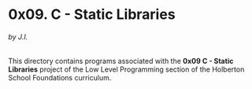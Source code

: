 <h1>0x09. C - Static Libraries</h1>
<h6>by J.I.</h6>

This directory contains programs associated with the <strong>0x09 C - Static Libraries</strong> project of the Low Level Programming section of the Holberton School Foundations curriculum.
